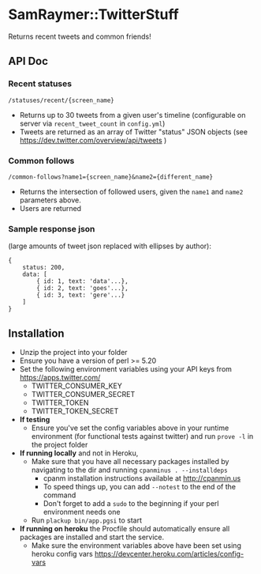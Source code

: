 
# SamRaymer::TwitterStuff

Returns recent tweets and common friends!

## API Doc
### Recent statuses
`/statuses/recent/{screen_name}`
* Returns up to 30 tweets from a given user's timeline (configurable on server via `recent_tweet_count` in `config.yml`)
* Tweets are returned as an array of Twitter "status" JSON objects (see https://dev.twitter.com/overview/api/tweets )

### Common follows
`/common-follows?name1={screen_name}&name2={different_name}`
* Returns the intersection of followed users, given the `name1` and `name2` parameters above.
* Users are returned

### Sample response json
(large amounts of tweet json replaced with ellipses by author):
```
{ 
    status: 200,
    data: [ 
        { id: 1, text: 'data'...}, 
        { id: 2, text: 'goes'...}, 
        { id: 3, text: 'gere'...} 
    ] 
}
```


## Installation

* Unzip the project into your folder
* Ensure you have a version of perl >= 5.20
* Set the following environment variables using your API keys from https://apps.twitter.com/
    * TWITTER_CONSUMER_KEY
    * TWITTER_CONSUMER_SECRET
    * TWITTER_TOKEN
    * TWITTER_TOKEN_SECRET
* **If testing**
    * Ensure you've set the config variables above in your runtime environment (for functional tests against twitter) and run `prove -l` in the project folder
* **If running locally** and not in Heroku, 
    * Make sure that you have all necessary packages installed by navigating to the dir and running `cpanminus . --installdeps` 
        * cpanm installation instructions available at http://cpanmin.us
        * To speed things up, you can add `--notest` to the end of the command
        * Don't forget to add a `sudo` to the beginning if your perl environment needs one
    * Run `plackup bin/app.pgsi` to start
* **If running on heroku** the Procfile should automatically ensure all packages are installed and start the service.
    * Make sure the environment variables above have been set using heroku config vars https://devcenter.heroku.com/articles/config-vars
